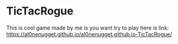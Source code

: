 # TicTacRogue
This is cool game made by me is you want try to play here is link: https://al0nenugget.github.io/al0nenugget.github.io-TicTacRogue/
